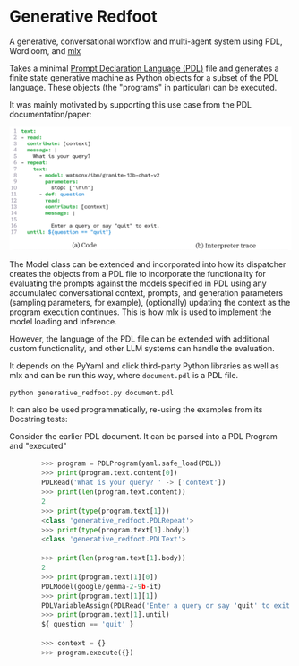 # Generative Redfoot
A generative, conversational workflow and multi-agent system using PDL, Wordloom, and [mlx](https://github.com/ml-explore/mlx-examples/tree/main/llms)

Takes a minimal [Prompt Declaration Language (PDL)](https://github.com/IBM/prompt-declaration-language) file and generates a finite state generative machine
as Python objects for a subset of the PDL language.  These objects (the "programs" in particular) can be executed. 

It was mainly motivated by supporting this use case from the PDL documentation/paper:

<img src="animated_chatbot.gif" alt="Animated GIF of PDL chatbot."/>

The Model class can be extended and incorporated into how its dispatcher creates the objects from a PDL file to incorporate the functionality for evaluating 
the prompts against the models specified in PDL using any accumulated conversational context, prompts, and generation parameters (sampling parameters, for example), 
(optionally) updating the context as the program execution continues.  This is how mlx is used to implement the model loading and inference.

However, the language of the PDL file can be extended with additional custom functionality, and 
other LLM systems can handle the evaluation.

It depends on the PyYaml and click third-party Python libraries as well as mlx and can be run this way, where `document.pdl` is a PDL file.
```commandline
python generative_redfoot.py document.pdl
```

It can also be used programmatically, re-using the examples from its Docstring tests:

Consider the earlier PDL document. It can be parsed into a PDL Program and "executed"

```python
        >>> program = PDLProgram(yaml.safe_load(PDL))
        >>> print(program.text.content[0])
        PDLRead('What is your query? ' -> ['context'])
        >>> print(len(program.text.content))
        2
        >>> print(type(program.text[1]))
        <class 'generative_redfoot.PDLRepeat'>
        >>> print(type(program.text[1].body))
        <class 'generative_redfoot.PDLText'>

        >>> print(len(program.text[1].body))
        2
        >>> print(program.text[1][0])
        PDLModel(google/gemma-2-9b-it)
        >>> print(program.text[1][1])
        PDLVariableAssign(PDLRead('Enter a query or say 'quit' to exit' -> ['context']) -> $question)
        >>> print(program.text[1].until)
        ${ question == 'quit' }

        >>> context = {}
        >>> program.execute({})


```

